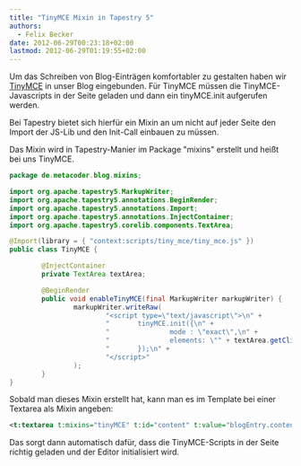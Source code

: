 ```yaml
---
title: "TinyMCE Mixin in Tapestry 5"
authors:
  - Felix Becker
date: 2012-06-29T00:23:18+02:00
lastmod: 2012-06-29T01:19:55+02:00
---
```


Um das Schreiben von Blog-Einträgen komfortabler zu gestalten haben wir [TinyMCE](http://www.tinymce.com/) in unser Blog eingebunden. Für TinyMCE müssen die TinyMCE-Javascripts in der Seite geladen und dann ein tinyMCE.init aufgerufen werden.

Bei Tapestry bietet sich hierfür ein Mixin an um nicht auf jeder Seite den Import der JS-Lib und den Init-Call einbauen zu müssen.

Das Mixin wird in Tapestry-Manier im Package "mixins" erstellt und heißt bei uns TinyMCE.

```java
package de.metacoder.blog.mixins;

import org.apache.tapestry5.MarkupWriter;
import org.apache.tapestry5.annotations.BeginRender;
import org.apache.tapestry5.annotations.Import;
import org.apache.tapestry5.annotations.InjectContainer;
import org.apache.tapestry5.corelib.components.TextArea;

@Import(library = { "context:scripts/tiny_mce/tiny_mce.js" })
public class TinyMCE {

        @InjectContainer
        private TextArea textArea;

        @BeginRender
        public void enableTinyMCE(final MarkupWriter markupWriter) {
                markupWriter.writeRaw(
                        "<script type=\"text/javascript\">\n" +
                        "       tinyMCE.init({\n" +
                        "               mode : \"exact\",\n" +
                        "               elements: \"" + textArea.getClientId() + "\"\n" +
                        "       });\n" +
                        "</script>"
                );
        }
}
```

Sobald man dieses Mixin erstellt hat, kann man es im Template bei einer Textarea als Mixin angeben:

```xml {linenos=false}
<t:textarea t:mixins="tinyMCE" t:id="content" t:value="blogEntry.content" />
```

Das sorgt dann automatisch dafür, dass die TinyMCE-Scripts in der Seite richtig geladen und der Editor initialisiert wird.

